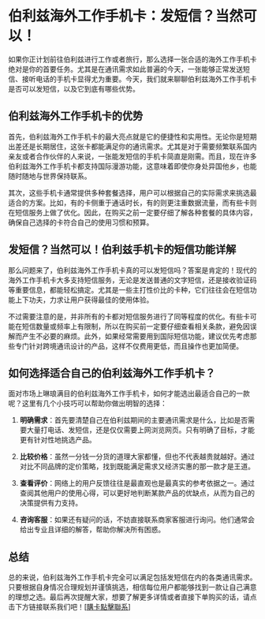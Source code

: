 # 伯利兹海外工作手机卡：发短信？当然可以！

如果你正计划前往伯利兹进行工作或者旅行，那么选择一张合适的海外工作手机卡绝对是你的首要任务。尤其是在通讯需求如此普遍的今天，一张能够正常发送短信、接听电话的手机卡显得尤为重要。今天，我们就来聊聊伯利兹海外工作手机卡是否可以发短信，以及它到底有哪些优势。

## 伯利兹海外工作手机卡的优势

首先，伯利兹海外工作手机卡的最大亮点就是它的便捷性和实用性。无论你是短期出差还是长期居住，这张卡都能满足你的通讯需求。尤其是对于需要频繁联系国内亲友或者合作伙伴的人来说，一张能发短信的手机卡简直是刚需。而且，现在许多伯利兹海外工作手机卡都支持国际漫游功能，这意味着即使你身处异国他乡，也能随时随地与世界保持联系。

其次，这些手机卡通常提供多种套餐选择，用户可以根据自己的实际需求来挑选最适合的方案。比如，有的卡侧重于通话时长，有的则更注重数据流量，而有些卡则在短信服务上做了优化。因此，在购买之前一定要仔细了解各种套餐的具体内容，确保自己选择的卡符合自己的使用习惯和预算。

## 发短信？当然可以！伯利兹手机卡的短信功能详解

那么问题来了，伯利兹海外工作手机卡真的可以发短信吗？答案是肯定的！现代的海外工作手机卡大多支持短信服务，无论是发送普通的文字短信，还是接收验证码等重要信息，都能轻松搞定。尤其是一些主打性价比的卡种，它们往往会在短信功能上下功夫，力求让用户获得最佳的使用体验。

不过需要注意的是，并非所有的卡都对短信服务进行了同等程度的优化。有些卡可能在短信数量或频率上有限制，所以在购买前一定要仔细查看相关条款，避免因误解而产生不必要的麻烦。此外，如果经常需要用到国际短信功能，建议优先考虑那些专门针对跨境通讯设计的产品，这样不仅费用更低，而且操作也更加简便。

## 如何选择适合自己的伯利兹海外工作手机卡？

面对市场上琳琅满目的伯利兹海外工作手机卡，如何才能选出最适合自己的一款呢？这里有几个小技巧可以帮助你做出明智的选择：

1. **明确需求**：首先要清楚自己在伯利兹期间的主要通讯需求是什么，比如是否需要大量打电话、发短信，还是仅仅需要上网浏览网页。只有明确了目标，才能更有针对性地挑选产品。

2. **比较价格**：虽然一分钱一分货的道理大家都懂，但也不代表越贵就越好。通过对比不同品牌的定价策略，找到既能满足需求又经济实惠的那一款才是王道。

3. **查看评价**：网络上的用户反馈往往是最直观也是最真实的参考依据之一。通过查阅其他用户的使用心得，可以更好地判断某款产品的优缺点，从而为自己的决策提供有力支持。

4. **咨询客服**：如果还有疑问的话，不妨直接联系商家客服进行询问。他们通常会给出专业且详细的解答，帮助你解决所有困惑。

## 总结

总的来说，伯利兹海外工作手机卡完全可以满足包括发短信在内的各类通讯需求。只要根据自身情况合理规划并谨慎挑选，相信每位用户都能够找到一款让自己满意的理想之选。最后再次提醒大家，想要了解更多详情或者直接下单购买的话，请点击下方链接联系我们吧！[[購卡點擊聯系](https://t.me/s/esim1088)]